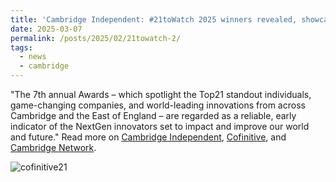 ```yaml
---
title: 'Cambridge Independent: #21toWatch 2025 winners revealed, showcasing emerging innovations and entrepreneurs across Cambridge and East of England'
date: 2025-03-07
permalink: /posts/2025/02/21towatch-2/
tags:
  - news
  - cambridge
---
```


"The 7th annual Awards – which spotlight the Top21 standout individuals, game-changing companies, and world-leading innovations from across Cambridge and the East of England – are regarded as a reliable, early indicator of the NextGen innovators set to impact and improve our world and future." Read more on [Cambridge Independent](https://www.cambridgeindependent.co.uk/business/21towatch-2025-winners-revealed-showcasing-emerging-innova-9407352/), [Cofinitive](https://www.cofinitive.com/21towatch-2025-2/), and [Cambridge Network](https://www.cambridgenetwork.co.uk/news/21towatch-innovation-awards-2025-shortlist-announced). 

![cofinitive21](https://github.com/user-attachments/assets/cd89b3dd-2632-4e0f-924e-84dbc34797f0)
